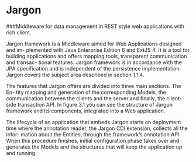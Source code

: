 # Jargon
###Middleware for data management in REST style web applications with rich client.

Jargon framework is a Middleware aimed for Web Applications designed and im-
plemented with Java Enterprise Edition 6 and ExtJS 4. It is a tool for building
applications and offers mapping tools, transparent communication and transac-
tional features. Jargon framework is in accordance with the JPA specification
and is independent of the persistence implementation. Jargon covers the
subject area described in section 1.1.4.

The features that Jargon offers are divided into three main sections. The En-
tity mapping and generation of the corresponding Models, the communication
between the clients and the server and finally, the client-side transaction API.
In figure 3.1 you can see the structure of Jargon framework and its components,
integrated into a Web application.

The lifecycle of an application that embeds Jargon starts on deployment time
where the annotation reader, the Jargon CDI extension, collects all the infor-
mation about the Entities, through the framework’s annotation API. When
this procedure finishes, initial configuration phase takes over and generates the
Models and the structures that will keep the application up and running.

